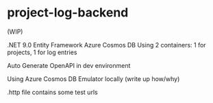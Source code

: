 # project-log-backend

(WIP)

.NET 9.0
Entity Framework
Azure Cosmos DB
Using 2 containers: 1 for projects, 1 for log entries

Auto Generate OpenAPI in dev environment

Using Azure Cosmos DB Emulator locally (write up how/why)

.http file contains some test urls
